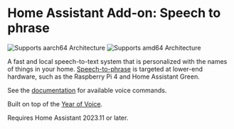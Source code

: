 # Home Assistant Add-on: Speech to phrase

![Supports aarch64 Architecture][aarch64-shield] ![Supports amd64 Architecture][amd64-shield]

A fast and local speech-to-text system that is personalized with the names of things in your home.
[Speech-to-phrase](https://github.com/OHF-voice/speech-to-phrase) is targeted at lower-end hardware, such as the Raspberry Pi 4 and Home Assistant Green.

See the [documentation](http://github.com/OHF-voice/speech-to-phrase) for available voice commands.

Built on top of the [Year of Voice](https://www.home-assistant.io/blog/2022/12/20/year-of-voice/).

Requires Home Assistant 2023.11 or later.

[aarch64-shield]: https://img.shields.io/badge/aarch64-yes-green.svg
[amd64-shield]: https://img.shields.io/badge/amd64-yes-green.svg
[armv7-shield]: https://img.shields.io/badge/armv7-no-red.svg
[armhf-shield]: https://img.shields.io/badge/armhf-no-red.svg
[i386-shield]: https://img.shields.io/badge/i386-no-red.svg
